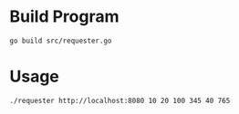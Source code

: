 # Build Program

```go build src/requester.go```

# Usage

```./requester http://localhost:8080 10 20 100 345 40 765```
